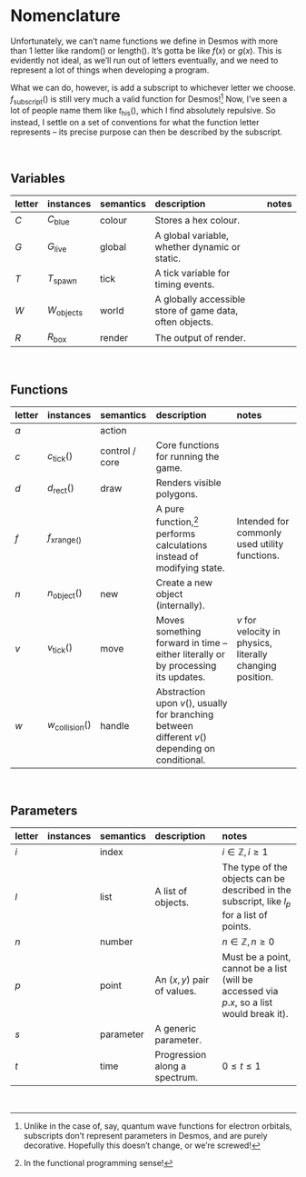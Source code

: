 # Nomenclature
<!-- #SQUARK live!
| dest = desmos/dev/nomenclature
-->

Unfortunately, we can’t name functions we define in Desmos with more than 1 letter like $\text{random}()$ or $\text{length}()$. It’s gotta be like $f(x)$ or $g(x)$. This is evidently not ideal, as we’ll run out of letters eventually, and we need to represent a lot of things when developing a program.

What we can do, however, is add a subscript to whichever letter we choose. $f_\text{subscript}()$ is still very much a valid function for Desmos![^subscripts] Now, I’ve seen a lot of people name them like $t_\text{his}()$, which I find absolutely repulsive. So instead, I settle on a set of conventions for what the function letter represents – its precise purpose can then be described by the subscript.

[^subscripts]: Unlike in the case of, say, quantum wave functions for electron orbitals, subscripts don’t represent parameters in Desmos, and are purely decorative. Hopefully this doesn’t change, or we’re screwed!


<br>


## Variables

| letter | instances | semantics | description | notes |
| :----- | :-------- | :-------- | :---------- | :---- |
| $C$ | $C_\text{blue}$ | colour | Stores a hex colour. | |
| $G$ | $G_\text{live}$ | global | A global variable, whether dynamic or static. | |
| $T$ | $T_\text{spawn}$ | tick | A tick variable for timing events. | |
| $W$ | $W_\text{objects}$ | world | A globally accessible store of game data, often objects. |
| $R$ | $R_\text{box}$ | render | The output of render. | |


<br>


## Functions

| letter | instances | semantics | description | notes |
| :----- | :-------- | :-------- | :---------- | :---- |
| $a$ | | action | | |
| $c$ | $c_\text{tick}()$ | control / core | Core functions for running the game.
| $d$ | $d_\text{rect}()$ | draw | Renders visible polygons. | |
| $f$ | $f_\text{xrange()}$ | | A pure function,[^pure] performs calculations instead of modifying state. | Intended for commonly used utility functions. |
| $n$ | $n_\text{object}()$ | new | Create a new object (internally). | |
| $v$ | $v_\text{tick}()$ | move | Moves something forward in time – either literally or by processing its updates. | *v* for velocity in physics, literally changing position. |
| $w$ | $w_\text{collision}()$ | handle | Abstraction upon $v()$, usually for branching between different $v()$ depending on conditional.

[^pure]: In the functional programming sense!


<br>


## Parameters

| letter | instances | semantics | description | notes |
| :----- | :-------- | :-------- | :---------- | :---- |
| $i$ | | index | | $i \in \mathbb{Z}, i \geq 1$ |
| $l$ | | list | A list of objects. | The type of the objects can be described in the subscript, like $l_p$ for a list of points. |
| $n$ | | number | | $n \in \mathbb{Z}, n \geq 0$ |
| $p$ | | point | An $(x, y)$ pair of values. | Must be a point, cannot be a list (will be accessed via $p\text{.}x$, so a list would break it). |
| $s$ | | parameter | A generic parameter. | |
| $t$ | | time | Progression along a spectrum. | $0 \leq t \leq 1$ |


<br>

